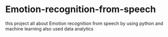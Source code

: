 # Emotion-recognition-from-speech
this project all about Emotion recognition from speech  by using python and machine learning also used data analytics
